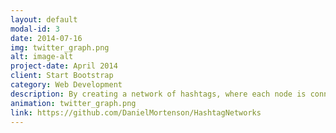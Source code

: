 ```yaml
---
layout: default
modal-id: 3
date: 2014-07-16
img: twitter_graph.png
alt: image-alt
project-date: April 2014
client: Start Bootstrap
category: Web Development
description: By creating a network of hashtags, where each node is connected if a user used both hashtags, we can use the Louvain Method to detect communities on Twitter.
animation: twitter_graph.png
link: https://github.com/DanielMortenson/HashtagNetworks
---
```

